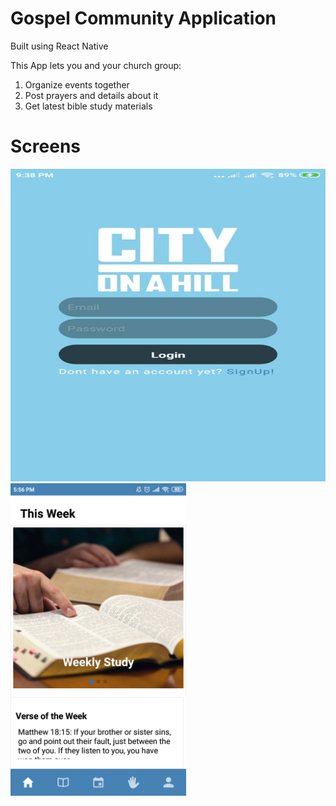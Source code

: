 # Gospel Community Application 
Built using React Native

This App lets you and your church group:
1. Organize events together
2. Post prayers and details about it
3. Get latest bible study materials

# Screens
<div class="container>
	<div class="row">
		<div class="col-sm">
			<img src="images/frontLoginScreen.jpg" height="500px" width="100%">
		</div>
		<div class="col-sm">
			<img src="images/homeScreen.png" height="500px width="100%">
		</div>
	</div>
</div>
